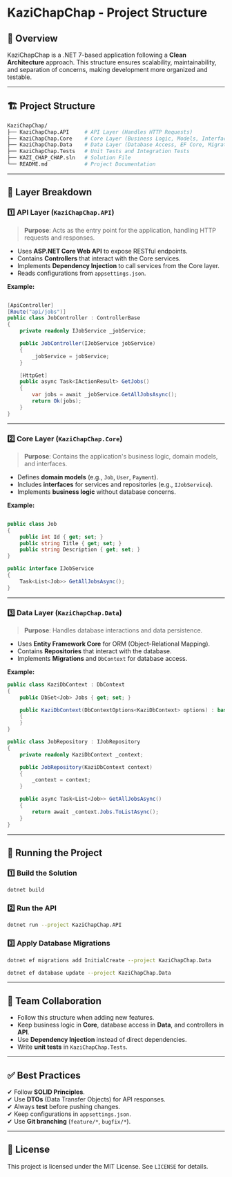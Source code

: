 # KaziChapChap - Project Structure

## 📌 Overview

KaziChapChap is a .NET 7-based application following a **Clean Architecture** approach. This structure ensures scalability, maintainability, and separation of concerns, making development more organized and testable.

---

## 🏗️ Project Structure

```bash
KaziChapChap/
├── KaziChapChap.API     # API Layer (Handles HTTP Requests)
├── KaziChapChap.Core    # Core Layer (Business Logic, Models, Interfaces)
├── KaziChapChap.Data    # Data Layer (Database Access, EF Core, Migrations)
├── KaziChapChap.Tests   # Unit Tests and Integration Tests
├── KAZI_CHAP_CHAP.sln   # Solution File
└── README.md            # Project Documentation
```

---

## 📌 Layer Breakdown

### **1️⃣ API Layer (`KaziChapChap.API`)**

> **Purpose**: Acts as the entry point for the application, handling HTTP requests and responses.

- Uses **ASP.NET Core Web API** to expose RESTful endpoints.
- Contains **Controllers** that interact with the Core services.
- Implements **Dependency Injection** to call services from the Core layer.
- Reads configurations from `appsettings.json`.

**Example:**

```csharp

[ApiController]
[Route("api/jobs")]
public class JobController : ControllerBase
{
    private readonly IJobService _jobService;

    public JobController(IJobService jobService)
    {
        _jobService = jobService;
    }

    [HttpGet]
    public async Task<IActionResult> GetJobs()
    {
        var jobs = await _jobService.GetAllJobsAsync();
        return Ok(jobs);
    }
}
```

---

### **2️⃣ Core Layer (`KaziChapChap.Core`)**

> **Purpose**: Contains the application's business logic, domain models, and interfaces.

- Defines **domain models** (e.g., `Job`, `User`, `Payment`).
- Includes **interfaces** for services and repositories (e.g., `IJobService`).
- Implements **business logic** without database concerns.

**Example:**

```csharp

public class Job
{
    public int Id { get; set; }
    public string Title { get; set; }
    public string Description { get; set; }
}

public interface IJobService
{
    Task<List<Job>> GetAllJobsAsync();
}
```

---

### **3️⃣ Data Layer (`KaziChapChap.Data`)**

> **Purpose**: Handles database interactions and data persistence.

- Uses **Entity Framework Core** for ORM (Object-Relational Mapping).
- Contains **Repositories** that interact with the database.
- Implements **Migrations** and `DbContext` for database access.

**Example:**

```csharp
public class KaziDbContext : DbContext
{
    public DbSet<Job> Jobs { get; set; }

    public KaziDbContext(DbContextOptions<KaziDbContext> options) : base(options)
    {
    }
}

public class JobRepository : IJobRepository
{
    private readonly KaziDbContext _context;

    public JobRepository(KaziDbContext context)
    {
        _context = context;
    }

    public async Task<List<Job>> GetAllJobsAsync()
    {
        return await _context.Jobs.ToListAsync();
    }
}
```

---

## 🚀 Running the Project

### **1️⃣ Build the Solution**

```sh
dotnet build
```

### **2️⃣ Run the API**

```sh
dotnet run --project KaziChapChap.API
```

### **3️⃣ Apply Database Migrations**

```sh
dotnet ef migrations add InitialCreate --project KaziChapChap.Data
```

```sh
dotnet ef database update --project KaziChapChap.Data
```

---

## 👥 Team Collaboration

- Follow this structure when adding new features.
- Keep business logic in **Core**, database access in **Data**, and controllers in **API**.
- Use **Dependency Injection** instead of direct dependencies.
- Write **unit tests** in `KaziChapChap.Tests`.

---

## ✅ Best Practices

✔ Follow **SOLID Principles**.  
✔ Use **DTOs** (Data Transfer Objects) for API responses.  
✔ Always **test** before pushing changes.  
✔ Keep configurations in `appsettings.json`.  
✔ Use **Git branching** (`feature/*`, `bugfix/*`).  

---

## 📝 License

This project is licensed under the MIT License. See `LICENSE` for details.
